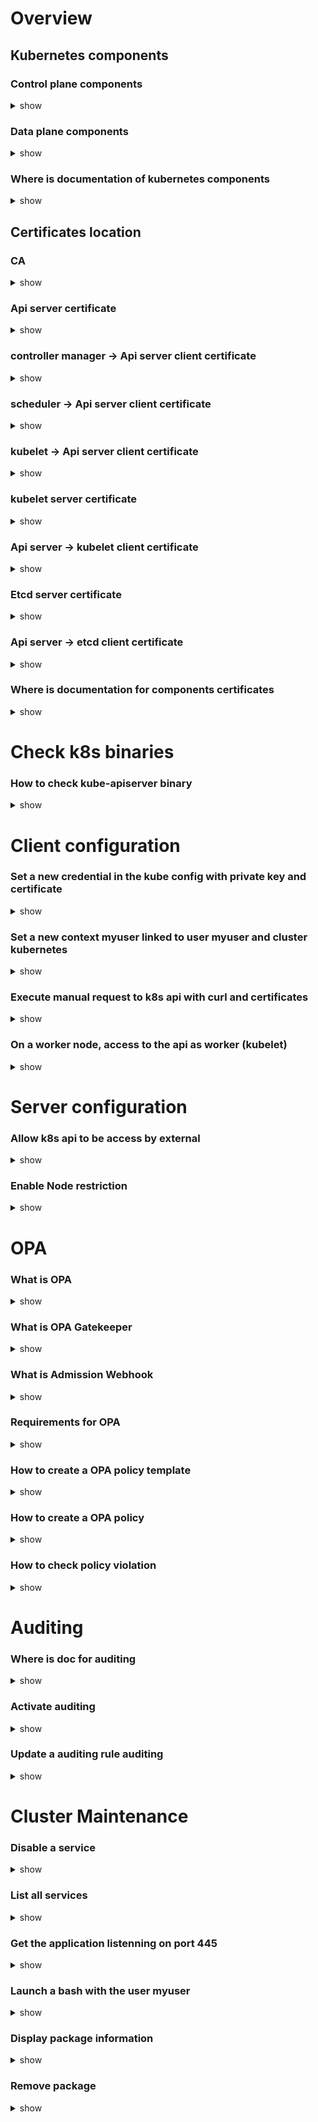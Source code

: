 # Overview 

## Kubernetes components

### Control plane components

<details>
<summary>show</summary>
<p>

apiserver -> etcd (k8s database)

scheduler (assign pod to nodes) -> apiserver

controller manager -> apiserver

</p>
</details>

### Data plane components

<details>
<summary>show</summary>
<p>

apiserver <-> kubelet (run pod and informs api server pod state changes)

apiserver <- kube-proxy (informs services changed)

</p>
</details>

### Where is documentation of kubernetes components

<details>
<summary>show</summary>
<p>

[Kubernetes Components](https://kubernetes.io/docs/concepts/overview/components)

Concepts > Overview > Kubernetes components

</p>
</details>

## Certificates location 

### CA

<details>
<summary>show</summary>
<p>

on master node /etc/kubernetes/pki/ca.crt,key

</p>
</details>

### Api server certificate

<details>
<summary>show</summary>
<p>

on master node /etc/kubernetes/pki/apiserver.crt,key

</p>
</details>

### controller manager -> Api server client certificate

<details>
<summary>show</summary>
<p>

on master node vi /etc/kubernetes/controller-manager.conf (data is in the configuration file)

</p>
</details>

### scheduler -> Api server client certificate

<details>
<summary>show</summary>
<p>

on master node vi /etc/kubernetes/scheduler.conf (data is in the configuration file)

</p>
</details>

### kubelet -> Api server client certificate 

<details>
<summary>show</summary>
<p>

on each node,  vi /etc/kubernetes/kubelet.conf refers to /var/lib/kubelet/pki/kubelet-client-current.pem

</p>
</details>

### kubelet server certificate

<details>
<summary>show</summary>
<p>

on each node, /var/lib/kubelet/pki/kubelet.crt,key

</p>
</details>

### Api server -> kubelet client certificate 

<details>
<summary>show</summary>
<p>

on master node /etc/kubernetes/pki/apiserver-kubelet-client.crt,key

</p>
</details>

### Etcd server certificate

<details>
<summary>show</summary>
<p>

on master node /etc/kubernetes/pki/etcd/server.crt,key

</p>
</details>

### Api server -> etcd client certificate 

<details>
<summary>show</summary>
<p>

on master node /etc/kubernetes/pki/apiserver-etcd-client.crt,key

</p>
</details>

### Where is documentation for components certificates

<details>
<summary>show</summary>
<p>

[PKI certificates and requirements](https://kubernetes.io/docs/setup/best-practices/certificates/)

Getting started > Best practices > PKI certificates and requirements


</p>
</details>

# Check k8s binaries

### How to check kube-apiserver binary


<details>
<summary>show</summary>
<p>

 - Go the kubernetes github repo https://github.com/kubernetes/kubernetes and choose the k8s version with tags and download server binaries (changelog)
 - `tar xzf kubernetes-server-linux-amd64.tar.gz`
 - `sha512sum kubernetes/server/bin/kube-apiserver > compare`
 - run `ps aux | grep kube-apiserver` to get the pid
 - `find /proc/[PID]/root/ | grep kube-api`
 - `sha512sum [BINARY_PATH] >> compare`
 - after cleanup compare file, run `cat compare | uniq`


</p>
</details>

# Client configuration

### Set a new credential in the kube config with private key and certificate


<details>
<summary>show</summary>
<p>

`k config set-credentials myuser --client-key=myuser.key --client-certificate=myuser.crt`

</p>
</details>

### Set a new context myuser linked to user myuser and cluster kubernetes


<details>
<summary>show</summary>
<p>

`k config set-context myuser --user=myuser --cluster=kubernetes`

</p>
</details>

### Execute manual request to k8s api with curl and certificates


<details>
<summary>show</summary>
<p>

`curl https://X.X.X.X -k --cacert ca --cert crt --key key`

where ca, crt, key are files extracted with command `echo DATA | base64 --decode` (get the data in the kube config file or with `k config view --raw`)

</p>
</details>

### On a worker node, access to the api as worker (kubelet)


<details>
<summary>show</summary>
<p>

`ssh YOUR_WORKER_NODE`

`export KUBECONFIG=/etc/kubernetes/kubelet.conf`

</p>
</details>

# Server configuration

### Allow k8s api to be access by external


<details>
<summary>show</summary>
<p>

`k edit service kubernetes` and `type: ClusterIP` by `type: NodePort`

</p>
</details>

### Enable Node restriction

<details>
<summary>show</summary>
<p>

Add `--enable-admission-plugins=NodeRestriction` in kube-apiserver arguments on the manifest file

wihich deny worker to add label started with key `node-restriction.kubernetes.io` (sample : `k label node node01 node-restriction.kubernetes.io/two=123`)

</p>
</details>

# OPA

### What is OPA

<details>
<summary>show</summary>
<p>

OPA : Open Policy Agent

OPA is an extension (non specific for kuberntes) which allows us to write custom policies.

Rego language is used to write policy implementation.

</p>
</details>

### What is OPA Gatekeeper

<details>
<summary>show</summary>
<p>

OPA Gatekeeper make OPA easier to use in kuberntes.

Rego language is used to write policy implementation.

</p>
</details>

### What is  Admission Webhook

<details>
<summary>show</summary>
<p>

It's called on resource creation after authorization checks die validating admission webbook.

or resource change for mutating admission webbook.

</p>
</details>

### Requirements for OPA

<details>
<summary>show</summary>
<p>

Check the parameter `enable-admission-plugins` of kube-api manifest file. Value must equal to `NodeRestriction`

</p>
</details>

### How to create a OPA policy template

<details>
<summary>show</summary>
<p>

Apply the ConstraintTemplate yaml file (example below) : 		


```yaml
apiVersion: templates.gatekeeper.sh/v1beta1
kind: ConstraintTemplate
metadata:
  name: k8salwaysdeny
spec:
  crd:
    spec:
      names:
        kind: K8sAlwaysDeny
      validation:
        # Schema for the `parameters` field
        openAPIV3Schema:
          properties:
            message:
              type: string
  targets:
    - target: admission.k8s.gatekeeper.sh
      rego: |
        package k8salwaysdeny
        violation[{"msg": msg}] {
          1 > 0
          msg := input.parameters.message
        }
```

Then check the creation of the custom resource definition with `k get [.METADATA.NAME]` (replace with K8sAlwaysDeny in the example)

</p>
</details>

### How to create a OPA policy

<details>
<summary>show</summary>
<p>

Apply the custom resource definition yaml file (example below) : 		


```yaml
apiVersion: constraints.gatekeeper.sh/v1beta1
kind: K8sAlwaysDeny
metadata:
  name: pod-always-deny
spec:
  match:
    kinds:
      - apiGroups: [""]
        kinds: ["Pod"]
  parameters:
    message: "ACCESS DENIED!"
```

Then check the creation with `k get K8sAlwaysDeny`

</p>
</details>

### How to check policy violation

<details>
<summary>show</summary>
<p>

Run `k describe [TEMPLATE_METADATA_NAME] [POLICY_METADATA_NAME]`

and checks for the violations section.

</p>
</details>

# Auditing

### Where is doc for auditing

<details>
<summary>show</summary>
<p>

[Auditing](https://kubernetes.io/docs/tasks/debug/debug-cluster/audit/)

Tasks > Monitoring, Logging, and Debugging > Troubleshooting Clusters > Auditing

</p>
</details>

### Activate auditing

<details>
<summary>show</summary>
<p>

 - Create a folder `etc/kubernetes/audit/`
 - Create a default audit policy file  `etc/kubernetes/audit/policy.yaml`
 - Add in the kube apio manfiest file the parameters : `--audit-policy-file=/etc/kubernetes/audit/policy.yaml`, `--audit-log-path=/etc/kubernetes/audit/logs/audit.log`, `--audit-log-maxsize=500`, `--audit-log-maxbackup=5`


Add the volume and volumeMount : 

```yaml
volumes:
- name: audit
  hostPath:
    path: /etc/kubernetes/audit
    type: File
```

```yaml
volumeMounts:
  - mountPath: /etc/kubernetes/audit
    name: audit
```

</p>
</details>

### Update a auditing rule auditing

<details>
<summary>show</summary>
<p>

 - Desactiving auditing by comment parameter `--audit-policy-file` in the kube api manifest file
 - Update policy file
 - Uncomment parameter

</p>
</details>

# Cluster Maintenance

### Disable a service

<details>
<summary>show</summary>
<p>

`systemctl stop ftpd`

`systemctl disable ftpd`

</p>
</details>

### List all services

<details>
<summary>show</summary>
<p>

`systemctl list-units --type=service`

</p>
</details>

### Get the application listenning on port 445

<details>
<summary>show</summary>
<p>

`netstats -plnt | grep 445`

</p>
</details>

### Launch a bash with the user myuser

<details>
<summary>show</summary>
<p>

`su myuser`

</p>
</details>

### Display package information

<details>
<summary>show</summary>
<p>

`apt show kube-bench`

</p>
</details>

### Remove package

<details>
<summary>show</summary>
<p>

`apt remove kube-bench`

</p>
</details>